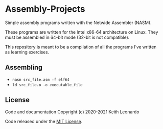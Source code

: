 # Assembly-Projects

Simple assembly programs written with the Netwide Assembler (NASM).

These programs are written for the Intel x86-64 architecture on Linux. They must be assembled in 64-bit mode (32-bit is not compatible). 

This repository is meant to be a compilation of all the programs I've written as learning exercises.

## Assembling

- `nasm src_file.asm -f elf64`
- `ld src_file.o -o executable_file`

## License

Code and documentation Copyright (c) 2020-2021 Keith Leonardo

Code released under the [MIT License](https://choosealicense.com/licenses/mit/).
